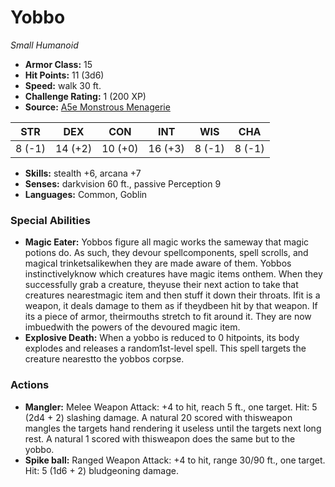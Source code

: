 # Yobbo

*Small* *Humanoid*

- **Armor Class:** 15
- **Hit Points:** 11 (3d6)
- **Speed:** walk 30 ft.
- **Challenge Rating:** 1 (200 XP)
- **Source:** [A5e Monstrous Menagerie](https://enpublishingrpg.com/products/level-up-monstrous-menagerie-a5e)

| STR | DEX | CON | INT | WIS | CHA |
| --- | --- | --- | --- | --- | --- |
| 8 (-1) | 14 (+2) | 10 (+0) | 16 (+3) | 8 (-1) | 8 (-1) |

- **Skills:** stealth +6, arcana +7
- **Senses:** darkvision 60 ft., passive Perception 9
- **Languages:** Common, Goblin

### Special Abilities

- **Magic Eater:** Yobbos figure all magic works the sameway that magic potions do. As such, they devour spellcomponents, spell scrolls, and magical trinketsalikewhen they are made aware of them. Yobbos instinctivelyknow which creatures have magic items onthem. When they successfully grab a creature, theyuse their next action to take that creatures nearestmagic item and then stuff it down their throats. Ifit is a weapon, it deals damage to them as if theydbeen hit by that weapon. If its a piece of armor, theirmouths stretch to fit around it. They are now imbuedwith the powers of the devoured magic item.
- **Explosive Death:** When a yobbo is reduced to 0 hitpoints, its body explodes and releases a random1st-level spell. This spell targets the creature nearestto the yobbos corpse.

### Actions

- **Mangler:** Melee Weapon Attack: +4 to hit, reach 5 ft., one target. Hit: 5 (2d4 + 2) slashing damage. A natural 20 scored with thisweapon mangles the targets hand rendering it useless until the targets next long rest. A natural 1 scored with thisweapon does the same  but to the yobbo.
- **Spike ball:** Ranged Weapon Attack: +4 to hit, range 30/90 ft., one target. Hit: 5 (1d6 + 2) bludgeoning damage.


